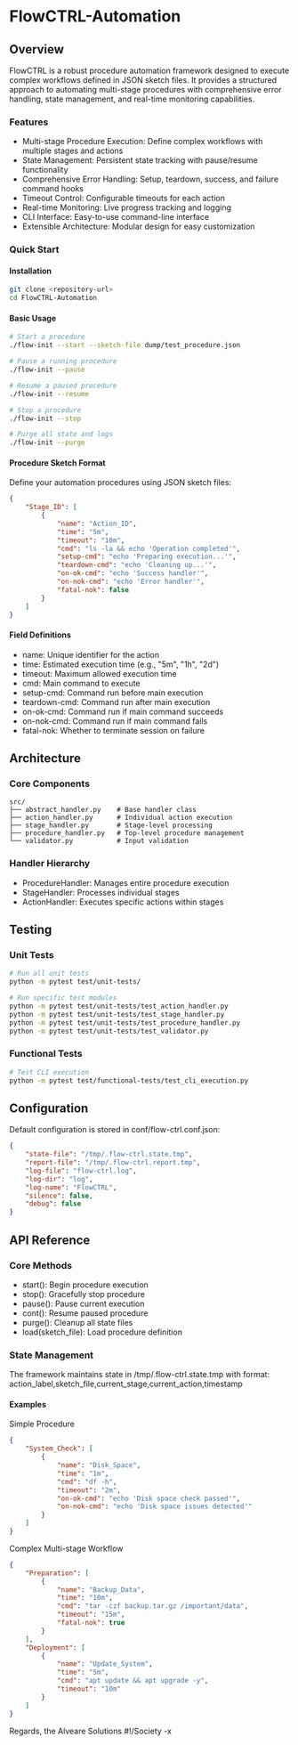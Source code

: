 # FlowCTRL-Automation

## Overview

FlowCTRL is a robust procedure automation framework designed to execute complex workflows defined in JSON sketch files. It provides a structured approach to automating multi-stage procedures with comprehensive error handling, state management, and real-time monitoring capabilities.

### Features

- Multi-stage Procedure Execution: Define complex workflows with multiple stages and actions
- State Management: Persistent state tracking with pause/resume functionality
- Comprehensive Error Handling: Setup, teardown, success, and failure command hooks
- Timeout Control: Configurable timeouts for each action
- Real-time Monitoring: Live progress tracking and logging
- CLI Interface: Easy-to-use command-line interface
- Extensible Architecture: Modular design for easy customization

### Quick Start

#### Installation
```bash
git clone <repository-url>
cd FlowCTRL-Automation
```

#### Basic Usage
```bash
# Start a procedure
./flow-init --start --sketch-file dump/test_procedure.json

# Pause a running procedure
./flow-init --pause

# Resume a paused procedure
./flow-init --resume

# Stop a procedure
./flow-init --stop

# Purge all state and logs
./flow-init --purge
```

#### Procedure Sketch Format

Define your automation procedures using JSON sketch files:
```json
{
    "Stage_ID": [
        {
            "name": "Action_ID",
            "time": "5m",
            "timeout": "10m",
            "cmd": "ls -la && echo 'Operation completed'",
            "setup-cmd": "echo 'Preparing execution...'",
            "teardown-cmd": "echo 'Cleaning up...'",
            "on-ok-cmd": "echo 'Success handler'",
            "on-nok-cmd": "echo 'Error handler'",
            "fatal-nok": false
        }
    ]
}
```

#### Field Definitions

- name: Unique identifier for the action
- time: Estimated execution time (e.g., "5m", "1h", "2d")
- timeout: Maximum allowed execution time
- cmd: Main command to execute
- setup-cmd: Command run before main execution
- teardown-cmd: Command run after main execution
- on-ok-cmd: Command run if main command succeeds
- on-nok-cmd: Command run if main command fails
- fatal-nok: Whether to terminate session on failure

## Architecture

### Core Components
```text
src/
├── abstract_handler.py    # Base handler class
├── action_handler.py      # Individual action execution
├── stage_handler.py       # Stage-level processing
├── procedure_handler.py   # Top-level procedure management
└── validator.py           # Input validation
```

### Handler Hierarchy

- ProcedureHandler: Manages entire procedure execution
- StageHandler: Processes individual stages
- ActionHandler: Executes specific actions within stages

## Testing

### Unit Tests
```bash
# Run all unit tests
python -m pytest test/unit-tests/

# Run specific test modules
python -m pytest test/unit-tests/test_action_handler.py
python -m pytest test/unit-tests/test_stage_handler.py
python -m pytest test/unit-tests/test_procedure_handler.py
python -m pytest test/unit-tests/test_validator.py
```

### Functional Tests
```bash
# Test CLI execution
python -m pytest test/functional-tests/test_cli_execution.py
```

## Configuration

Default configuration is stored in conf/flow-ctrl.conf.json:
```json
{
    "state-file": "/tmp/.flow-ctrl.state.tmp",
    "report-file": "/tmp/.flow-ctrl.report.tmp",
    "log-file": "flow-ctrl.log",
    "log-dir": "log",
    "log-name": "FlowCTRL",
    "silence": false,
    "debug": false
}
```

## API Reference

### Core Methods

- start(): Begin procedure execution
- stop(): Gracefully stop procedure
- pause(): Pause current execution
- cont(): Resume paused procedure
- purge(): Cleanup all state files
- load(sketch_file): Load procedure definition

### State Management

The framework maintains state in /tmp/.flow-ctrl.state.tmp with format:
action_label,sketch_file,current_stage,current_action,timestamp

#### Examples

Simple Procedure
```json
{
    "System_Check": [
        {
            "name": "Disk_Space",
            "time": "1m",
            "cmd": "df -h",
            "timeout": "2m",
            "on-ok-cmd": "echo 'Disk space check passed'",
            "on-nok-cmd": "echo 'Disk space issues detected'"
        }
    ]
}
```

Complex Multi-stage Workflow
```json
{
    "Preparation": [
        {
            "name": "Backup_Data",
            "time": "10m",
            "cmd": "tar -czf backup.tar.gz /important/data",
            "timeout": "15m",
            "fatal-nok": true
        }
    ],
    "Deployment": [
        {
            "name": "Update_System",
            "time": "5m",
            "cmd": "apt update && apt upgrade -y",
            "timeout": "10m"
        }
    ]
}
```

Regards, the Alveare Solutions #!/Society -x
